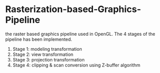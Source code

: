 # Rasterization-based-Graphics-Pipeline
the raster based graphics pipeline used in OpenGL. The 4 stages of the pipeline has been implemented.
1. Stage 1: modeling transformation
2. Stage 2: view transformation
3. Stage 3: projection transformation
4. Stage 4: clipping & scan conversion using Z-buffer algorithm
